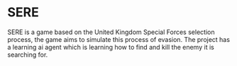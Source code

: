 # SERE
SERE is a game based on the United Kingdom Special Forces selection process, the game aims to simulate this process of evasion. 
The project has a learning ai agent which is learning how to find and kill the enemy it is searching for.
